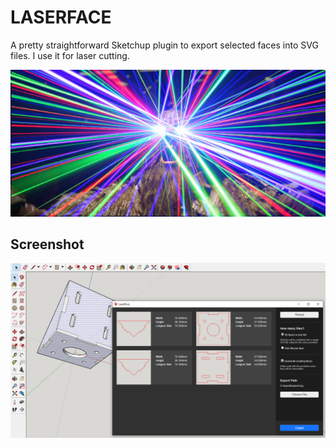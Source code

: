 # LASERFACE

A pretty straightforward Sketchup plugin to export selected faces into SVG files. I use it for laser cutting.

![LASERFACE](docs/LASERFACE.jpg)

## Screenshot

![screenshot](docs/screenshot-1.jpg)